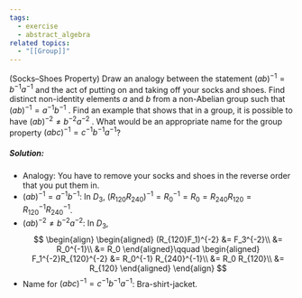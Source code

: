 ```yaml
---
tags:
  - exercise
  - abstract_algebra
related topics:
  - "[[Group]]"
---
```

(Socks–Shoes Property) Draw an analogy between the statement $(ab)^{−1} = b^{−1}a^{−1}$ and the act of putting on and taking off your socks and shoes. Find distinct non-identity elements $a$ and $b$ from a non-Abelian group such that $(ab)^{−1} = a^{−1} b^{−1}$ . Find an example that shows that in a group, it is possible to have $(ab)^{−2} \neq b^{−2}a^{−2}$ . What would be an appropriate name for the group property $(abc)^{−1} = c^{−1} b^{−1}a^{−1}$?
##### Solution:
- Analogy:
	You have to remove your socks and shoes in the reverse order that you put them in.
- $(ab)^{−1} = a^{−1} b^{−1}$:
	In $D_3$, $(R_{120}R_{240})^{-1}=R_0^{-1}=R_0=R_{240}R_{120}=R_{120}^{-1}R_{240}^{-1}$.
- $(ab)^{−2} \neq b^{−2}a^{−2}$:
	In $D_3$,$$
	\begin{align}
		\begin{aligned}
			(R_{120}F_1)^{-2}
			&= F_3^{-2}\\
			&= R_0^{-1}\\
			&= R_0
		\end{aligned}\qquad
		\begin{aligned}
			F_1^{-2}R_{120}^{-2}
			&= R_0^{-1} R_{240}^{-1}\\
			&= R_0 R_{120}\\
			&= R_{120}
		\end{aligned}
	\end{align}
	$$
- Name for $(abc)^{−1} = c^{−1} b^{−1}a^{−1}$:
	Bra-shirt-jacket.